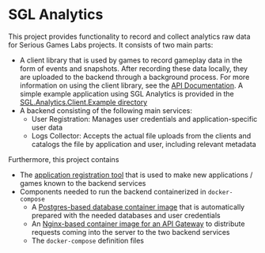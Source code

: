 # SGL Analytics

This project provides functionality to record and collect analytics raw data for Serious Games Labs projects.
It consists of two main parts:
- A client library that is used by games to record gameplay data in the form of events and snapshots.
	After recording these data locally, they are uploaded to the backend through a background process.
	For more information on using the client library, see the [API Documentation](https://serious-games-lab.pages.gitlab.rlp.net/sgl-analytics/api/SGL.Analytics.Client.SglAnalytics.html).
	A simple example application using SGL Analytics is provided in the [SGL.Analytics.Client.Example directory](https://gitlab.rlp.net/serious-games-lab/sgl-analytics/-/tree/main/SGL.Analytics.Client.Example)
- A backend consisting of the following main services:
	- User Registration: Manages user credentials and application-specific user data
	- Logs Collector: Accepts the actual file uploads from the clients and catalogs the file by application and user, including relevant metadata

Furthermore, this project contains
- The [application registration tool](SGL.Analytics.Backend.AppRegistrationTool/index.md) that is used to make new applications / games known to the backend services
- Components needed to run the backend containerized in `docker-compose`
	- A [Postgres-based database container image](https://gitlab.rlp.net/serious-games-lab/sgl-analytics/-/tree/main/SGL.Analytics.Backend.DB) that is automatically prepared with the needed databases and user credentials
	- An [Nginx-based container image for an API Gateway](https://gitlab.rlp.net/serious-games-lab/sgl-analytics/-/tree/main/SGL.Analytics.Backend.APIGW) to distribute requests coming into the server to the two backend services
	- The `docker-compose` definition files
